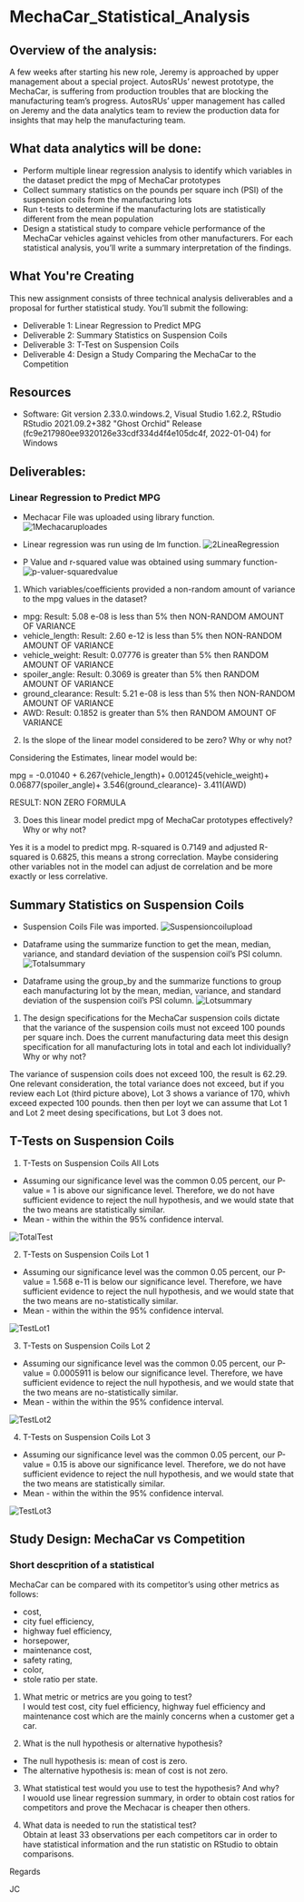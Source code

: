 # MechaCar_Statistical_Analysis

## Overview of the analysis:
A few weeks after starting his new role, Jeremy is approached by upper management about a special project. AutosRUs’ newest prototype, the MechaCar, is suffering from production troubles that are blocking the manufacturing team’s progress. AutosRUs’ upper management has called on Jeremy and the data analytics team to review the production data for insights that may help the manufacturing team.

## What data analytics will be done:
- Perform multiple linear regression analysis to identify which variables in the dataset predict the mpg of MechaCar prototypes
- Collect summary statistics on the pounds per square inch (PSI) of the suspension coils from the manufacturing lots
- Run t-tests to determine if the manufacturing lots are statistically different from the mean population
- Design a statistical study to compare vehicle performance of the MechaCar vehicles against vehicles from other manufacturers. For each statistical analysis, you’ll write a summary interpretation of the findings.

## What You're Creating
This new assignment consists of three technical analysis deliverables and a proposal for further statistical study. You’ll submit the following:

- Deliverable 1: Linear Regression to Predict MPG
- Deliverable 2: Summary Statistics on Suspension Coils
- Deliverable 3: T-Test on Suspension Coils
- Deliverable 4: Design a Study Comparing the MechaCar to the Competition

## Resources
- Software: Git version 2.33.0.windows.2, Visual Studio 1.62.2, RStudio RStudio 2021.09.2+382 "Ghost Orchid" Release (fc9e217980ee9320126e33cdf334d4f4e105dc4f, 2022-01-04) for Windows

## Deliverables:
### Linear Regression to Predict MPG
- Mechacar File was uploaded using library function.
![1Mechacaruploades](https://github.com/Jcreye75/MechaCar_Statistical_Analysis/blob/054bf15ca73f5efd72b9405955ff347e907c707d/Resources/1Mechacaruploades.png)

- Linear regression was run using de lm function. 
![2LineaRegression](https://github.com/Jcreye75/MechaCar_Statistical_Analysis/blob/054bf15ca73f5efd72b9405955ff347e907c707d/Resources/2LineaRegression.png)

- P Value and r-squared value was obtained using summary function-
![p-valuer-squaredvalue](https://github.com/Jcreye75/MechaCar_Statistical_Analysis/blob/054bf15ca73f5efd72b9405955ff347e907c707d/Resources/p-valuer-squaredvalue.png)

1. Which variables/coefficients provided a non-random amount of variance to the mpg values in the dataset?

- mpg: Result: 5.08 e-08 is less than 5% then NON-RANDOM AMOUNT OF VARIANCE
- vehicle_length: Result: 2.60 e-12 is less than 5% then NON-RANDOM AMOUNT OF VARIANCE
- vehicle_weight: Result: 0.07776 is greater than 5% then RANDOM AMOUNT OF VARIANCE
- spoiler_angle: Result: 0.3069 is greater than 5% then RANDOM AMOUNT OF VARIANCE
- ground_clearance: Result: 5.21 e-08 is less than 5% then NON-RANDOM AMOUNT OF VARIANCE
- AWD: Result: 0.1852 is greater than 5% then RANDOM AMOUNT OF VARIANCE

2. Is the slope of the linear model considered to be zero? Why or why not?

Considering the Estimates, linear model would be:

mpg = -0.01040 + 6.267(vehicle_length)+ 0.001245(vehicle_weight)+ 0.06877(spoiler_angle)+ 3.546(ground_clearance)- 3.411(AWD)

RESULT: NON ZERO FORMULA

3. Does this linear model predict mpg of MechaCar prototypes effectively? Why or why not?

Yes it is a model to predict mpg. R-squared is 0.7149 and adjusted R-squared is 0.6825, this means a strong correclation. Maybe considering other variables not in the model can adjust de correlation and be more exactly or less correlative.

## Summary Statistics on Suspension Coils
- Suspension Coils File was imported.
![Suspensioncoilupload](https://github.com/Jcreye75/MechaCar_Statistical_Analysis/blob/d4382d774957eb36f0c14c45dea954f14498e739/Resources/Suspensioncoilupload.png)

- Dataframe using the summarize function to get the mean, median, variance, and standard deviation of the suspension coil’s PSI column.
![Totalsummary](https://github.com/Jcreye75/MechaCar_Statistical_Analysis/blob/d4382d774957eb36f0c14c45dea954f14498e739/Resources/Totalsummary.png)

- Dataframe using the group_by and the summarize functions to group each manufacturing lot by the mean, median, variance, and standard deviation of the suspension coil’s PSI column.
![Lotsummary](https://github.com/Jcreye75/MechaCar_Statistical_Analysis/blob/d4382d774957eb36f0c14c45dea954f14498e739/Resources/Lotsummary.png)


1. The design specifications for the MechaCar suspension coils dictate that the variance of the suspension coils must not exceed 100 pounds per square inch. Does the current manufacturing data meet this design specification for all manufacturing lots in total and each lot individually? Why or why not?

The variance of suspension coils does not exceed 100, the result is 62.29. One relevant consideration, the total variance does not exceed, but if you review each Lot (third picture above), Lot 3 shows a variance of 170, whivh exceed expected 100 pounds. then then per loyt we can assume that Lot 1 and Lot 2 meet desing specifications, but Lot 3 does not. 

## T-Tests on Suspension Coils

1. T-Tests on Suspension Coils All Lots

- Assuming our significance level was the common 0.05 percent, our P-value = 1 is above our significance level. Therefore, we do not have sufficient evidence to reject the null hypothesis, and we would state that the two means are statistically similar.
- Mean - within the within the 95% confidence interval.

![TotalTest](https://github.com/Jcreye75/MechaCar_Statistical_Analysis/blob/5b37c31ead0ab9af4955e6b792bf3bdce9992b96/Resources/TotalTest.png)


2. T-Tests on Suspension Coils Lot 1

- Assuming our significance level was the common 0.05 percent, our P-value = 1.568 e-11 is below our significance level. Therefore, we have sufficient evidence to reject the null hypothesis, and we would state that the two means are no-statistically similar.
- Mean - within the within the 95% confidence interval.

![TestLot1](https://github.com/Jcreye75/MechaCar_Statistical_Analysis/blob/5b37c31ead0ab9af4955e6b792bf3bdce9992b96/Resources/TestLot1.png)

3. T-Tests on Suspension Coils Lot 2

- Assuming our significance level was the common 0.05 percent, our P-value = 0.0005911 is below our significance level. Therefore, we have sufficient evidence to reject the null hypothesis, and we would state that the two means are no-statistically similar.
- Mean - within the within the 95% confidence interval.

![TestLot2](https://github.com/Jcreye75/MechaCar_Statistical_Analysis/blob/5b37c31ead0ab9af4955e6b792bf3bdce9992b96/Resources/TestLot2.png)

4. T-Tests on Suspension Coils Lot 3

- Assuming our significance level was the common 0.05 percent, our P-value = 0.15 is above our significance level. Therefore, we do not have sufficient evidence to reject the null hypothesis, and we would state that the two means are statistically similar.
- Mean - within the within the 95% confidence interval.

![TestLot3](https://github.com/Jcreye75/MechaCar_Statistical_Analysis/blob/5b37c31ead0ab9af4955e6b792bf3bdce9992b96/Resources/TestLot3.png)


## Study Design: MechaCar vs Competition

### Short descprition of a statistical
MechaCar can be compared with its competitor’s using other metrics as follows:
- cost,
- city fuel efficiency,
- highway fuel efficiency,
- horsepower, 
- maintenance cost, 
- safety rating,
- color,
- stole ratio per state.

1. What metric or metrics are you going to test?   
I would test cost, city fuel efficiency, highway fuel efficiency and maintenance cost which are the mainly concerns when a customer get a car.

2. What is the null hypothesis or alternative hypothesis?    
- The null hypothesis is: mean of cost is zero. 
- The alternative hypothesis is: mean of cost is not zero.

3. What statistical test would you use to test the hypothesis? And why?     
I wouold use linear regression summary, in order to obtain cost ratios for competitors and prove the Mechacar is cheaper then others.

4. What data is needed to run the statistical test?     
Obtain at least 33 observations per each competitors car in order to have statistical information and the run statistic on RStudio to obtain comparisons.

Regards

JC